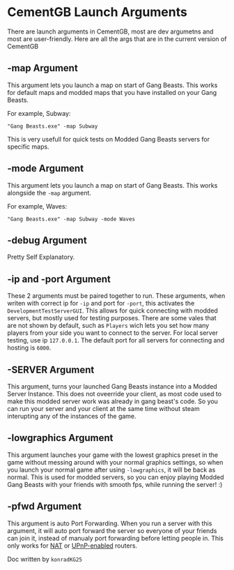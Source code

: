 # CementGB Launch Arguments

There are launch arguments in CementGB, most are dev argumetns and most are user-friendly. Here are all the args that are in the current version of CementGB

## -map Argument
This argument lets you launch a map on start of Gang Beasts. This works for default maps and modded maps that you have installed on your Gang Beasts.

For example, Subway:
```
"Gang Beasts.exe" -map Subway
```

This is very usefull for quick tests on Modded Gang Beasts servers for specific maps.

## -mode Argument
This argument lets you launch a map on start of Gang Beasts. This works alongside the `-map` argument.

For example, Waves:
```
"Gang Beasts.exe" -map Subway -mode Waves
```

## -debug Argument
Pretty Self Explanatory.

## -ip and -port Argument
These 2 arguments must be paired together to run. These arguments, when writen with correct ip for `-ip` and port for `-port`, this activates the `DevelopmentTestServerGUI`. This allows for quick connecting with modded servers, but mostly used for testing purposes. There are some vales that are not shown by default, such as `Players` wich lets you set how many players from your side you want to connect to the server. For local server testing, use ip `127.0.0.1`. The default port for all servers for connecting and hosting is `6000`.

## -SERVER Argument
This argument, turns your launched Gang Beasts instance into a Modded Server Instance. This does not oveerride your client, as most code used to make this modded server work was already in gang beast's code. So you can run your server and your client at the same time without steam interupting any of the instances of the game.

## -lowgraphics Argument
This argument launches your game with the lowest graphics preset in the game without messing around with your normal graphics settings, so when you launch your normal game after using `-lowgraphics`, it will be back as normal. This is used for modded servers, so you can enjoy playing Modded Gang Beasts with your friends with smooth fps, while running the server! :)

## -pfwd Argument
This argument is auto Port Forwarding. When you run a server with this argument, it will auto port forward the server so everyone of your friends can join it, instead of manualy port forwarding before letting people in. This only works for [NAT](https://www.google.com/search?q=NAT+routers+meaning) or [UPnP-enabled](https://www.google.com/search?q=UPnP-enabled+routers+meaning) routers.

Doc written by `konradKG25`